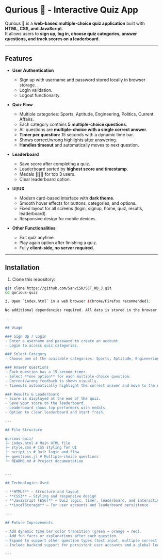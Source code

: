 # Qurious 🧠 - Interactive Quiz App

Qurious 🧠 is a **web-based multiple-choice quiz application** built with **HTML, CSS, and JavaScript**.  
It allows users to **sign up, log in, choose quiz categories, answer questions, and track scores on a leaderboard**.  

---

## Features

- **User Authentication**
  - Sign up with username and password stored locally in browser storage.
  - Login validation.
  - Logout functionality.

- **Quiz Flow**
  - Multiple categories: Sports, Aptitude, Engineering, Politics, Current Affairs.
  - Each category contains **5 multiple-choice questions**.
  - All questions are **multiple-choice with a single correct answer**.
  - **Timer per question:** 15 seconds with a dynamic time bar.
  - Shows correct/wrong highlights after answering.
  - **Handles timeout** and automatically moves to next question.

- **Leaderboard**
  - Save score after completing a quiz.
  - Leaderboard sorted by **highest score and timestamp**.
  - Medals 🥇🥈🥉 for top 3 users.
  - Clear leaderboard option.

- **UI/UX**
  - Modern card-based interface with **dark theme**.
  - Smooth hover effects for buttons, categories, and options.
  - Fixed layout for all screens (login, signup, home, quiz, results, leaderboard).
  - Responsive design for mobile devices.

- **Other Functionalities**
  - Exit quiz anytime.
  - Play again option after finishing a quiz.
  - Fully **client-side, no server required**.

---

## Installation

1. Clone this repository:

```bash
git clone https://github.com/SanviSK/SCT_WD_3.git
cd qurious-quiz

2. Open `index.html` in a web browser (Chrome/Firefox recommended).

No additional dependencies required. All data is stored in the browser's localStorage.

---

## Usage

### Sign Up / Login
- Enter a username and password to create an account.
- Login to access quiz categories.

### Select Category
- Choose one of the available categories: Sports, Aptitude, Engineering, Politics, Current Affairs.

### Answer Questions
- Each question has a 15-second timer.
- Select **one option** for each multiple-choice question.
- Correct/wrong feedback is shown visually.
- Timeouts automatically highlight the correct answer and move to the next question.

### Results & Leaderboard
- Score is displayed at the end of the quiz.
- Save your score to the leaderboard.
- Leaderboard shows top performers with medals.
- Option to clear leaderboard and start fresh.

---

## File Structure

qurious-quiz/
├─ index.html # Main HTML file
├─ style.css # CSS styling for UI
├─ script.js # Quiz logic and flow
├─ questions.js # Multiple-choice questions
└─ README.md # Project documentation


---

## Technologies Used

- **HTML5** – Structure and layout
- **CSS3** – Styling and responsive design
- **JavaScript (ES6)** – Quiz logic, timer, leaderboard, and interactivity
- **LocalStorage** – For user accounts and leaderboard persistence

---

## Future Improvements

- Add dynamic time bar color transition (green → orange → red).
- Add fun facts or explanations after each question.
- Expand to support other question types (text input, multiple correct answers).
- Include backend support for persistent user accounts and a global leaderboard.

---
